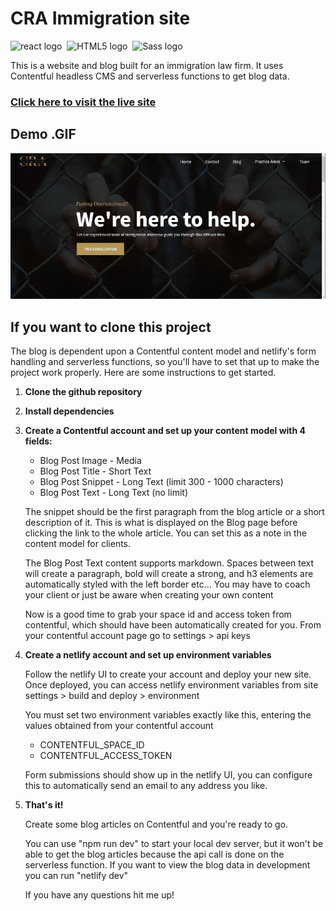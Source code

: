 # CRA Immigration site

<div><img src="https://img.shields.io/badge/React-282C34?logo=react&logoColor=61DBFB" alt="react logo" title="react" height="25" />&nbsp;&nbsp;<img src="https://img.shields.io/badge/HTML5-282C34?logo=html5&logoColor=E34F26" alt="HTML5 logo" title="HTML5" height="25" />&nbsp;&nbsp;<img src="https://img.shields.io/badge/Sass-282C34?logo=sass&logoColor=CC6699" alt="Sass logo" title="Sass" height="25" /></div>
<p></p>
This is a website and blog built for an immigration law firm. It uses Contentful headless CMS and serverless functions to get blog data.

<h3><a target="_blank"href="https://cra-immigration-demo.netlify.app">Click here to visit the live site</a></h3>


<p></p>

## Demo .GIF
![immigration.gif](https://github.com/jakesmileydev/cra-immigration/blob/main/public/immigration.gif)

## If you want to clone this project

<p>The blog is dependent upon a Contentful content model and netlify's form handling and serverless functions, so you'll have to set that up to make the project work properly. Here are some instructions to get started.</p>

<ol>
  <li><strong> Clone the github repository</strong></li>
  <p></p>
  <li><strong>Install dependencies</strong></li>
  <p></p>
  <li>
    <strong>Create a Contentful account and set up your content model with 4 fields:</strong>
    <p></p>
    <ul>
      <li>Blog Post Image - Media</li>
      <li>Blog Post Title - Short Text</li>
      <li>Blog Post Snippet - Long Text (limit 300 - 1000 characters)
      <li>Blog Post Text - Long Text (no limit)</li>
    </ul>
        <p> The snippet should be the first paragraph from the blog article or a short description of it. This is what is displayed on the Blog page before clicking the link to the whole article. You can set this as a note in the content model for clients.</p>
    <p>The Blog Post Text content supports markdown. Spaces between text will create a paragraph, bold will create a strong, and h3 elements are automatically styled with the left border etc... You may have to coach your client or just be aware when creating your own content</p>
    <p>Now is a good time to grab your space id and access token from contentful, which should have been automatically created for you. From your contentful account page go to settings > api keys</p>
  </li>
  <li><strong>Create a netlify account and set up environment variables</strong>
    <p>Follow the netlify UI to create your account and deploy your new site. Once deployed, you can access netlify environment variables from site settings > build and deploy > environment </p>
    <p>You must set two environment variables exactly like this, entering the values obtained from your contentful account</p>
    <ul>
      <li>CONTENTFUL_SPACE_ID</li>
      <li>CONTENTFUL_ACCESS_TOKEN</li>
    </ul>
    <p>Form submissions should show up in the netlify UI, you can configure this to automatically send an email to any address you like.</p>
  </li>
  <p></p>
  <li><strong>That's it!</strong></li>
  <p></p>
  <p>Create some blog articles on Contentful and you're ready to go.</p>
  <p>You can use "npm run dev" to start your local dev server, but it won't be able to get the blog articles because the api call is done on the serverless function. If you want to view the blog data in development you can run "netlify dev"</p>
  <p>If you have any questions hit me up!</p>
</ol>
